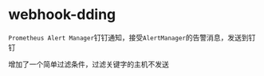 # webhook-dding

`Prometheus Alert Manager`钉钉通知，接受`AlertManager`的告警消息，发送到钉钉

增加了一个简单过滤条件，过滤关键字的主机不发送